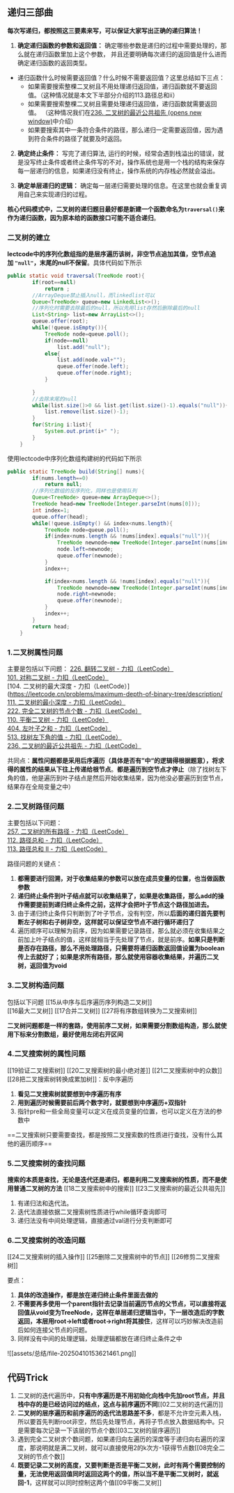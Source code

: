 ## 递归三部曲

**每次写递归，都按照这三要素来写，可以保证大家写出正确的递归算法！**

1. **确定递归函数的参数和返回值：** 确定哪些参数是递归的过程中需要处理的，那么就在递归函数里加上这个参数， 并且还要明确每次递归的返回值是什么进而确定递归函数的返回类型。
* 递归函数什么时候需要返回值？什么时候不需要返回值？这里总结如下三点：
	- 如果需要搜索整棵二叉树且不用处理递归返回值，递归函数就不要返回值。（这种情况就是本文下半部分介绍的113.路径总和ii）
	- 如果需要搜索整棵二叉树且需要处理递归返回值，递归函数就需要返回值。 （这种情况我们在[236. 二叉树的最近公共祖先 (opens new window)](https://programmercarl.com/0236.%E4%BA%8C%E5%8F%89%E6%A0%91%E7%9A%84%E6%9C%80%E8%BF%91%E5%85%AC%E5%85%B1%E7%A5%96%E5%85%88.html)中介绍）
	- 如果要搜索其中一条符合条件的路径，那么递归一定需要返回值，因为遇到符合条件的路径了就要及时返回。
    
2. **确定终止条件：** 写完了递归算法, 运行的时候，经常会遇到栈溢出的错误，就是没写终止条件或者终止条件写的不对，操作系统也是用一个栈的结构来保存每一层递归的信息，如果递归没有终止，操作系统的内存栈必然就会溢出。
    
3. **确定单层递归的逻辑：** 确定每一层递归需要处理的信息。在这里也就会重复调用自己来实现递归的过程。

**核心代码模式中，二叉树的递归题目最好都是新建一个函数命名为`traversal()`来作为递归函数，因为原本给的函数接口可能不适合递归**。


### 二叉树的建立

**lectcode中的序列化数组指的是层序遍历该树，非空节点追加其值，空节点追加 `"null"`，末尾的null不保留**。具体代码如下所示
```java
public static void traversal(TreeNode root){
        if(root==null)
            return ;
        //ArrayDeque禁止插入null，而linkedlist可以
        Queue<TreeNode> queue=new LinkedList<>();
        //序列化时需要去除最后的null，所以先用list存然后删除最后的null
        List<String> list=new ArrayList<>();
        queue.offer(root);
        while(!queue.isEmpty()){
            TreeNode node=queue.poll();
            if(node==null)
                list.add("null");
            else{
                list.add(node.val+"");
                queue.offer(node.left);
                queue.offer(node.right);
            }    
                
        }
        //去除末尾的null
        while(list.size()>0 && list.get(list.size()-1).equals("null")){
            list.remove(list.size()-1);
        }
        for(String i:list){
            System.out.print(i+" ");       
        }
    }
```

使用lectcode中序列化数组构建树的代码如下所示
```java
public static TreeNode build(String[] nums){
        if(nums.length==0)
            return null;
        //序列化数组的反序列化，同样也是使用队列
        Queue<TreeNode> queue=new ArrayDeque<>();
        TreeNode head=new TreeNode(Integer.parseInt(nums[0]));
        int index=1;
        queue.offer(head);
        while(!queue.isEmpty() && index<nums.length){
            TreeNode node=queue.poll();
            if(index<nums.length && !nums[index].equals("null")){
                TreeNode newnode=new TreeNode(Integer.parseInt(nums[index]));
                node.left=newnode;
                queue.offer(newnode);
            }
            index++;

            if(index<nums.length && !nums[index].equals("null")){
                TreeNode newnode=new TreeNode(Integer.parseInt(nums[index]));
                node.right=newnode;
                queue.offer(newnode);
            }
            index++;
        }
        return head;
    }
```

### 1.二叉树属性问题
主要是包括以下问题：
[226. 翻转二叉树 - 力扣（LeetCode）](https://leetcode.cn/problems/invert-binary-tree/description/)  
[101. 对称二叉树 - 力扣（LeetCode）](https://leetcode.cn/problems/symmetric-tree/description/)  
[104. 二叉树的最大深度 - 力扣（LeetCode）](https://leetcode.cn/problems/maximum-depth-of-binary-tree/description/  
[111. 二叉树的最小深度 - 力扣（LeetCode）](https://leetcode.cn/problems/minimum-depth-of-binary-tree/description/)  
[222. 完全二叉树的节点个数 - 力扣（LeetCode）](https://leetcode.cn/problems/count-complete-tree-nodes/description/)  
[110. 平衡二叉树 - 力扣（LeetCode）](https://leetcode.cn/problems/balanced-binary-tree/description/)  
[404. 左叶子之和 - 力扣（LeetCode）](https://leetcode.cn/problems/sum-of-left-leaves/description/)  
[513. 找树左下角的值 - 力扣（LeetCode）](https://leetcode.cn/problems/find-bottom-left-tree-value/description/)  
[236. 二叉树的最近公共祖先 - 力扣（LeetCode）](https://leetcode.cn/problems/lowest-common-ancestor-of-a-binary-tree/description/)

共同点：**属性问题都是采用后序遍历（具体是否有”中“的逻辑得根据题意），将求得的属性的结果从下往上传递给根节点**。**都是遍历到空节点才停止**（除了找树左下角的值，他是遍历到叶子结点是然后开始收集结果，因为他没必要遍历到空节点，结果存在全局变量之中）
### 2.二叉树路径问题
主要包括以下问题：  
[257. 二叉树的所有路径 - 力扣（LeetCode）](https://leetcode.cn/problems/binary-tree-paths/description/)  
[112. 路径总和 - 力扣（LeetCode）](https://leetcode.cn/problems/path-sum/description/)   
[113. 路径总和 II - 力扣（LeetCode）](https://leetcode.cn/problems/path-sum-ii/description/)  

路径问题的关键点：
1. **都需要进行回溯，对于收集结果的参数可以放在成员变量的位置，也当做函数参数**
2. **递归终止条件到叶子结点就可以收集结果了，如果是收集路径，那么add的操作需要提前到递归终止条件之前，这样才会把叶子节点这个路径加进去。**
3. 由于递归终止条件只判断到了叶子节点，没有判空，所以**后面的递归首先要判断左子树和右子树非空，这样就可以保证空节点不进行循环递归了**
4. 遍历顺序可以理解为前序，因为如果需要记录路径，那么就必须在收集结果之前加上叶子结点的值，这样就相当于先处理了节点，就是前序。**如果只是判断是否存在路径，那么不用处理路径，只需要将递归函数返回值设置为boolean传上去就好了；如果是求所有路径，那么就使用容器收集结果，并遍历二叉树，返回值为void**

### 3.二叉树构造问题
包括以下问题
[[15从中序与后序遍历序列构造二叉树]]  
[[16最大二叉树]]
[[17合并二叉树]]
[[27将有序数组转换为二叉搜索树]]

**二叉树问题都是一样的套路，使用前序二叉树，如果需要分割数组构造，那么就使用下标来分割数组，最好使用左闭右开区间**

### 4.二叉搜索树的属性问题

[[19验证二叉搜索树]]
[[20二叉搜索树的最小绝对差]]
[[21二叉搜索树中的众数]]
[[28把二叉搜索树转换成累加树]]：反中序遍历
1. **看见二叉搜索树就要想到中序遍历有序**
2. **用到遍历时候需要前后两个数字时，就要想到中序遍历+双指针**
3. 指针pre和一些全局变量可以定义在成员变量的位置，也可以定义在方法的参数中


==二叉搜索树只要需要查找，都是按照二叉搜索数的性质进行查找，没有什么其他的遍历顺序==
### 5.二叉搜索树的查找问题

**搜索的本质是查找，无论是迭代还是递归，都是利用二叉搜索树的性质，而不是使用普通二叉树的方法**
[[18二叉搜索树中的搜索]]
[[23二叉搜索树的最近公共祖先]]
1. 有递归法和迭代法。
2. 迭代法直接依据二叉搜索树性质进行while循环查询即可
3. 递归法没有中间处理逻辑，直接通过val进行分支判断即可

### 6.二叉搜索树的改造问题
[[24二叉搜索树的插入操作]]
[[25删除二叉搜索树中的节点]]
[[26修剪二叉搜索树]]

要点：
1. **具体的改造操作，都是放在递归终止条件里面去做的**
2. **不需要再多使用一个parent指针去记录当前遍历节点的父节点，可以直接将返回值从void变为TreeNode，这样在单层递归逻辑当中，下一层改造后的字数返回，本层用root->left或者root->right将其接住**，这样可以巧妙解决改造前后如何连接父节点的问题。
3. 同样没有中间的处理逻辑，处理逻辑都放在递归终止条件之中



![[assets/总结/file-20250410153621461.png]]
##  代码Trick
1. 二叉树的迭代遍历中，**只有中序遍历是不用初始化向栈中先加root节点，并且栈中存的是已经访问过的结点，这点与前序遍历不同**[[02二叉树的迭代遍历]]
2.  **二叉树的层序遍历和前序遍历的迭代法思路差不多**，都是不允许空元素入栈，所以要首先判断root非空，然后先处理节点，再将子节点放入数据结构中。只是需要每次记录一下该层的节点个数[[03二叉树的层序遍历]]
3. 遇到完全二叉树求个数问题，如果递归向左遍历的深度等于递归向右遍历的深度，那说明就是满二叉树，就可以直接使用2的k次方-1获得节点数[[08完全二叉树的节点个数]]
4. **既要记录二叉树的高度，又要判断是否是平衡二叉树，此时有两个需要控制的量，无法使用返回值同时返回这两个的值，所以当不是平衡二叉树时，就返回-1**，这样就可以同时控制这两个值[[09平衡二叉树]]

